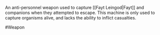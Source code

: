 An anti-personnel weapon used to capture <span class="people">[[Fayt Leingod|Fayt]]</span> and companions when they attempted to escape.
This machine is only used to capture organisms alive, and lacks the ability to inflict casualties.

#Weapon